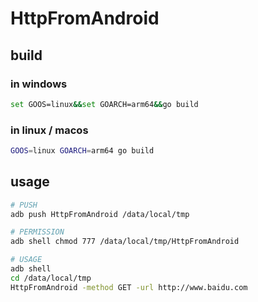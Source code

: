 # HttpFromAndroid

## build

### in windows

```bash
set GOOS=linux&&set GOARCH=arm64&&go build
```

### in linux / macos

```bash
GOOS=linux GOARCH=arm64 go build
```

## usage

```bash
# PUSH
adb push HttpFromAndroid /data/local/tmp

# PERMISSION
adb shell chmod 777 /data/local/tmp/HttpFromAndroid

# USAGE
adb shell
cd /data/local/tmp
HttpFromAndroid -method GET -url http://www.baidu.com
```
